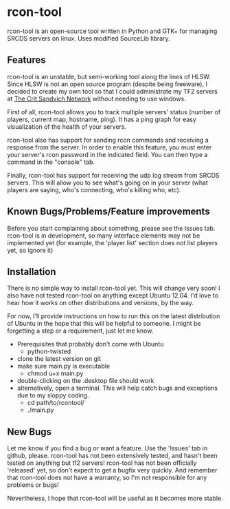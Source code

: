 rcon-tool
=========

rcon-tool is an open-source tool written in Python and GTK+ for managing SRCDS servers on linux. Uses modified SourceLib library.

Features
--------

rcon-tool is an unstable, but semi-working tool along the lines of HLSW. Since HLSW is not an open source program (despite being freeware), I decided to create my own tool so that I could administrate my TF2 servers at [The Crit Sandvich Network](http://critsandvich.com) without needing to use windows.

First of all, rcon-tool allows you to track multiple servers' status (number of players, current map, hostname, ping). It has a ping graph for easy visualization of the health of your servers.

rcon-tool also has support for sending rcon commands and receiving a response from the server. In order to enable this feature, you must enter your server's rcon password in the indicated field. You can then type a command in the "console" tab.

Finally, rcon-tool has support for receiving the udp log stream from SRCDS servers. This will allow you to see what's going on in your server (what players are saying, who's connecting, who's killing who, etc).

Known Bugs/Problems/Feature improvements
-------------------

Before you start complaining about something, please see the Issues tab. rcon-tool is in development, so many interface elements may not be implemented yet (for example, the 'player list' section does not list players yet, so ignore it)


Installation
------------

There is no simple way to install rcon-tool yet. This will change very soon! I also have not tested rcon-tool on anything except Ubuntu 12.04. I'd love to hear how it works on other distributions and versions, by the way.

For now, I'll provide instructions on how to run this on the latest distribution of Ubuntu in the hope that this will be helpful to someone. I might be forgetting a step or a requirement, just let me know.

- Prerequisites that probably don't come with Ubuntu
    - python-twisted
- clone the latest version on git
- make sure main.py is executable
    -    chmod u+x main.py
- double-clicking on the .desktop file should work
- alternatively, open a terminal. This will help catch bugs and exceptions due to my sloppy coding.
    -    cd path/to/rcontool/
    -    ./main.py

New Bugs
----

Let me know if you find a bug or want a feature. Use the 'Issues' tab in github, please. rcon-tool has not been extensively tested, and hasn't been tested on anything but tf2 servers! rcon-tool has not been officially 'released' yet, so don't expect to get a bugfix very quickly. And remember that rcon-tool does not have a warranty, so I'm not responsible for any problems or bugs!

Nevertheless, I hope that rcon-tool will be useful as it becomes more stable.
